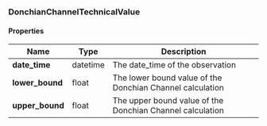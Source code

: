 

[//]: # (CLASS:DonchianChannelTechnicalValue)

[//]: # (KIND:object)

### DonchianChannelTechnicalValue

#### Properties

[//]: # (START_DEFINITION)

Name | Type | Description
------------ | ------------- | -------------
**date_time** | datetime | The date_time of the observation &nbsp;
**lower_bound** | float | The lower bound value of the Donchian Channel calculation &nbsp;
**upper_bound** | float | The upper bound value of the Donchian Channel calculation &nbsp;

[//]: # (END_DEFINITION)



